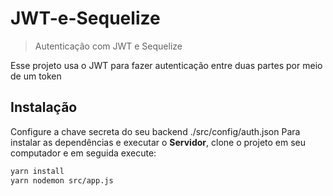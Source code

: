  # JWT-e-Sequelize
> Autenticação com JWT e Sequelize 

Esse projeto usa o JWT para fazer autenticação entre duas partes por meio de um token



## Instalação
Configure a chave secreta do seu backend ./src/config/auth.json
Para instalar as dependências e executar o **Servidor**, clone o projeto em seu computador e em seguida execute:
```bash
yarn install
yarn nodemon src/app.js
```



